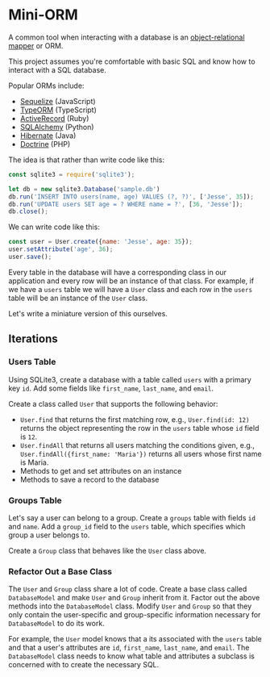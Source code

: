 # Mini-ORM

A common tool when interacting with a database is an [object-relational mapper](https://en.wikipedia.org/wiki/Object-relational_mapping) or ORM.

This project assumes you're comfortable with basic SQL and know how to interact with a SQL database.

Popular ORMs include:

- [Sequelize](http://docs.sequelizejs.com/) (JavaScript)
- [TypeORM](https://typeorm.io/#/) (TypeScript)
- [ActiveRecord](https://guides.rubyonrails.org/active_record_basics.html) (Ruby)
- [SQLAlchemy](https://www.sqlalchemy.org/) (Python)
- [Hibernate](http://hibernate.org/orm/) (Java)
- [Doctrine](https://www.doctrine-project.org/) (PHP)

The idea is that rather than write code like this:

```javascript
const sqlite3 = require('sqlite3');

let db = new sqlite3.Database('sample.db')
db.run('INSERT INTO users(name, age) VALUES (?, ?)', ['Jesse', 35]);
db.run('UPDATE users SET age = ? WHERE name = ?', [36, 'Jesse']);
db.close();
```

We can write code like this:

```javascript
const user = User.create({name: 'Jesse', age: 35});
user.setAttribute('age', 36);
user.save();
```

Every table in the database will have a corresponding class in our application and every row will be an instance of that class.  For example, if we have a `users` table we will have a `User` class and each row in the `users` table will be an instance of the `User` class.

Let's write a miniature version of this ourselves.

## Iterations

### Users Table

Using SQLite3, create a database with a table called `users` with a primary key `id`.  Add some fields like `first_name`, `last_name`, and `email`.

Create a class called `User` that supports the following behavior:

- `User.find` that returns the first matching row, e.g., `User.find(id: 12)` returns the object representing the row in the `users` table whose `id` field is `12`.
- `User.findAll` that returns all users matching the conditions given, e.g., `User.findAll({first_name: 'Maria'})` returns all users whose first name is Maria.
- Methods to get and set attributes on an instance
- Methods to save a record to the database

### Groups Table

Let's say a user can belong to a group.  Create a `groups` table with fields `id` and `name`.  Add a `group_id` field to the `users` table, which specifies which group a user belongs to.

Create a `Group` class that behaves like the `User` class above.

### Refactor Out a Base Class

The `User` and `Group` class share a lot of code.  Create a base class called `DatabaseModel` and make `User` and `Group` inherit from it.  Factor out the above methods into the `DatabaseModel` class.  Modify `User` and `Group` so that they only contain the user-specific and group-specific information necessary for `DatabaseModel` to do its work.

For example, the `User` model knows that a its associated with the `users` table and that a user's attributes are `id`, `first_name`, `last_name`, and `email`.  The `DatabaseModel` class needs to know what table and attributes a subclass is concerned with to create the necessary SQL.
